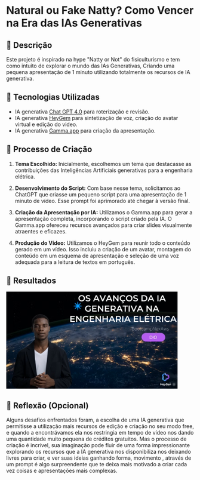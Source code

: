# Natural ou Fake Natty? Como Vencer na Era das IAs Generativas


## 📒 Descrição
 Este projeto é inspirado na hype "Natty or Not" do fisiculturismo e tem como intuito de explorar o mundo das IAs Generativas, Criando 
uma pequena apresentação de 1 minuto utilizando totalmente os recursos de IA generativa.

## 🤖 Tecnologias Utilizadas
 - IA generativa [Chat GPT 4.0](https://chatgpt.com/) para roterização e revisão.
 - IA generativa [HeyGem](https://www.heygen.com/) para sintetização de voz, criação do avatar virtual e edição do video.
 - IA generativa [Gamma.app](https://gamma.app/) para criação da apresentação.

## 🧐 Processo de Criação
1. **Tema Escolhido:** Inicialmente, escolhemos um tema que destacasse as contribuições das Inteligências Artificiais generativas para a engenharia elétrica.

2. **Desenvolvimento do Script:** Com base nesse tema, solicitamos ao ChatGPT que criasse um pequeno script para uma apresentação de 1 minuto de vídeo. Esse prompt foi aprimorado até chegar à versão final.

3. **Criação da Apresentação por IA:** Utilizamos o Gamma.app para gerar a apresentação completa, incorporando o script criado pela IA. O Gamma.app ofereceu recursos avançados para criar slides visualmente atraentes e eficazes.

4. **Produção do Vídeo:** Utilizamos o HeyGem para reunir todo o conteúdo gerado em um vídeo. Isso incluiu a criação de um avatar, montagem do conteúdo em um esquema de apresentação e seleção de uma voz adequada para a leitura de textos em português.



## 🚀 Resultados

[![Os avanços da IA generativa na engenharia elétrica](https://github.com/Evandro-J-P-Pedro/lab-natty-or-not/blob/main/IA%20generativa.png)](https://app.heygen.com/share/7c4dc0f0fa8041ad95a7a0cd0c8cc14a)



## 💭 Reflexão (Opcional)
Alguns desafios enfrentados foram, a escolha de uma IA generativa que permitisse a utilização mais recursos de edição e criação no seu modo free, e quando a encontrávamos ela nos restringia em tempo de vídeo nos dando uma quantidade muito pequena de créditos gratuitos. 
Mas o processo de criação é incrível, sua imaginação pode fluir de uma forma impressionante   explorando os recursos que a IA generativa nos disponibiliza nos deixando livres para criar, e ver suas ideias ganhando  forma, movimento , através de um prompt é algo surpreendente que te deixa mais motivado a criar cada vez coisas e apresentações mais complexas.

